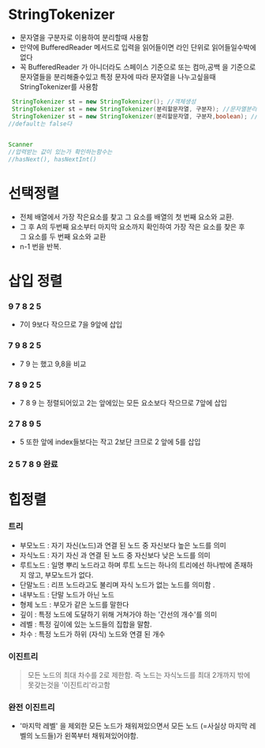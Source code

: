 # StringTokenizer

- 문자열을 구분자로 이용하여 분리할때 사용함
- 만약에 BufferedReader 메서드로 입력을 읽어들이면 라인 단위로 읽어들일수박에없다
- 꼭 BufferedReader 가 아니더라도 스페이스 기준으로 또는 컴마,공백 을 기준으로 문자열들을 분리해줄수있고 특정 문자에 따라 문자열을 나누고싶을때
  StringTokenizer를 사용함

```java
 StringTokenizer st = new StringTokenizer(); //객체생성
 StringTokenizer st = new StringTokenizer(분리할문자열, 구분자); //문자열분리
 StringTokenizer st = new StringTokenizer(분리할문자열, 구분자,boolean); // boolean은 구분자로 분리된 문자열을 토큰에 포함시키냐 여부 
//default는 false다 

```

```java

Scanner 
//압력받는 값이 있는가 확인하는함수는 
//hasNext(), hasNextInt()
```

# 선택정렬

- 전체 배열에서 가장 작은요소를 찾고 그 요소를 배열의 첫 번째 요소와 교환.
- 그 후 A의 두번째 요소부터 마지막 요소까지 확인하여 가장 작은 요소를 찾은 후 <br/>
  그 요소를 두 번째 요소와 교환
- n-1 번을 반복.

# 삽입 정렬

### 9 7 8 2 5

- 7이 9보다 작으므로 7을 9앞에 삽입

### 7 9 8 2 5

- 7 9 는 했고 9,8을 비교

### 7 8 9 2 5

- 7 8 9 는 정렬되어있고 2는 앞에있는 모든 요소보다 작으므로 7앞에 삽입

### 2 7 8 9 5

- 5 또한 앞에 index들보다는 작고 2보단 크므로 2 앞에 5를 삽입

### 2 5 7 8 9 완료

# 힙정렬

### 트리

- 부모노드 : 자기 자신(노드)과 연결 된 노드 중 자신보다 높은 노드를 의미
- 자식노드 : 자기 자신 과 연결 된 노드 중 자신보다 낮은 노드를 의미
- 루트노드 : 일명 뿌리 노드라고 하며 루트 노드는 하나의 트리에선 하나밖에 존재하지 않고, 부모노드가 없다.
- 단말노드 : 리프 노드라고도 불리며 자식 노드가 없는 노드를 의미함 .
- 내부노드 : 단말 노드가 아닌 노드
- 형제 노드 : 부모가 같은 노드를 말한다
- 깊이 : 특정 노드에 도달하기 위해 거쳐가야 하는 '간선의 개수'를 의미
- 레벨 : 특정 깊이에 있는 노드들의 집합을 말함.
- 차수 : 특정 노드가 하위 (자식) 노드와 연결 된 개수

### 이진트리

> 모든 노드의 최대 차수를 2로 제한함. 즉 노드는 자식노드를 최대 2개까지 밖에 못갖는것을 '이진트리'라고함

### 완전 이진트리

- '마지막 레벨' 을 제외한 모든 노드가 채워져있으면서 모든 노드 (=사실상 마지막 레벨의 노드들)가
  왼쪽부터 채워져있어야함.


